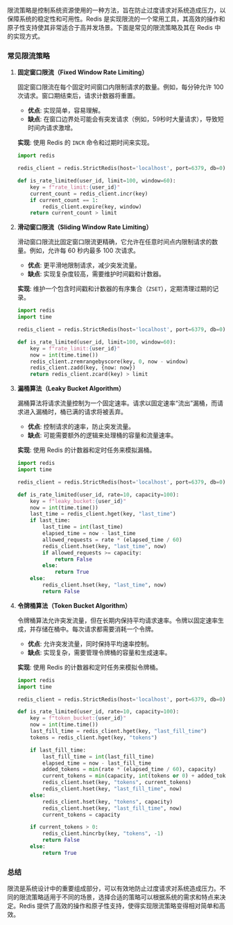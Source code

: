 限流策略是控制系统资源使用的一种方法，旨在防止过度请求对系统造成压力，以保障系统的稳定性和可用性。Redis 是实现限流的一个常用工具，其高效的操作和原子性支持使其非常适合于高并发场景。下面是常见的限流策略及其在 Redis 中的实现方式。

### 常见限流策略

1. **固定窗口限流（Fixed Window Rate Limiting）**

   固定窗口限流在每个固定时间窗口内限制请求的数量。例如，每分钟允许 100 次请求。窗口期结束后，请求计数器将重置。

   - **优点**: 实现简单，容易理解。
   - **缺点**: 在窗口边界处可能会有突发请求（例如，59秒时大量请求），导致短时间内请求激增。

   **实现**:
   使用 Redis 的 `INCR` 命令和过期时间来实现。

   ```python
   import redis

   redis_client = redis.StrictRedis(host='localhost', port=6379, db=0)

   def is_rate_limited(user_id, limit=100, window=60):
       key = f"rate_limit:{user_id}"
       current_count = redis_client.incr(key)
       if current_count == 1:
           redis_client.expire(key, window)
       return current_count > limit
   ```

2. **滑动窗口限流（Sliding Window Rate Limiting）**

   滑动窗口限流比固定窗口限流更精确，它允许在任意时间点内限制请求的数量。例如，允许每 60 秒内最多 100 次请求。

   - **优点**: 更平滑地限制请求，减少突发流量。
   - **缺点**: 实现复杂度较高，需要维护时间戳和计数器。

   **实现**:
   维护一个包含时间戳和计数器的有序集合（`ZSET`），定期清理过期的记录。

   ```python
   import redis
   import time

   redis_client = redis.StrictRedis(host='localhost', port=6379, db=0)

   def is_rate_limited(user_id, limit=100, window=60):
       key = f"rate_limit:{user_id}"
       now = int(time.time())
       redis_client.zremrangebyscore(key, 0, now - window)
       redis_client.zadd(key, {now: now})
       return redis_client.zcard(key) > limit
   ```

3. **漏桶算法（Leaky Bucket Algorithm）**

   漏桶算法将请求流量控制为一个固定速率。请求以固定速率“流出”漏桶，而请求进入漏桶时，桶已满的请求将被丢弃。

   - **优点**: 控制请求的速率，防止突发流量。
   - **缺点**: 可能需要额外的逻辑来处理桶的容量和流量速率。

   **实现**:
   使用 Redis 的计数器和定时任务来模拟漏桶。

   ```python
   import redis
   import time

   redis_client = redis.StrictRedis(host='localhost', port=6379, db=0)

   def is_rate_limited(user_id, rate=10, capacity=100):
       key = f"leaky_bucket:{user_id}"
       now = int(time.time())
       last_time = redis_client.hget(key, "last_time")
       if last_time:
           last_time = int(last_time)
           elapsed_time = now - last_time
           allowed_requests = rate * (elapsed_time / 60)
           redis_client.hset(key, "last_time", now)
           if allowed_requests >= capacity:
               return False
           else:
               return True
       else:
           redis_client.hset(key, "last_time", now)
           return False
   ```

4. **令牌桶算法（Token Bucket Algorithm）**

   令牌桶算法允许突发流量，但在长期内保持平均请求速率。令牌以固定速率生成，并存储在桶中。每次请求都需要消耗一个令牌。

   - **优点**: 允许突发流量，同时保持平均速率控制。
   - **缺点**: 实现复杂，需要管理令牌桶的容量和生成速率。

   **实现**:
   使用 Redis 的计数器和定时任务来模拟令牌桶。

   ```python
   import redis
   import time

   redis_client = redis.StrictRedis(host='localhost', port=6379, db=0)

   def is_rate_limited(user_id, rate=10, capacity=100):
       key = f"token_bucket:{user_id}"
       now = int(time.time())
       last_fill_time = redis_client.hget(key, "last_fill_time")
       tokens = redis_client.hget(key, "tokens")

       if last_fill_time:
           last_fill_time = int(last_fill_time)
           elapsed_time = now - last_fill_time
           added_tokens = min(rate * (elapsed_time / 60), capacity)
           current_tokens = min(capacity, int(tokens or 0) + added_tokens)
           redis_client.hset(key, "tokens", current_tokens)
           redis_client.hset(key, "last_fill_time", now)
       else:
           redis_client.hset(key, "tokens", capacity)
           redis_client.hset(key, "last_fill_time", now)
           current_tokens = capacity

       if current_tokens > 0:
           redis_client.hincrby(key, "tokens", -1)
           return False
       else:
           return True
   ```

### 总结

限流是系统设计中的重要组成部分，可以有效地防止过度请求对系统造成压力。不同的限流策略适用于不同的场景，选择合适的策略可以根据系统的需求和特点来决定。Redis 提供了高效的操作和原子性支持，使得实现限流策略变得相对简单和高效。